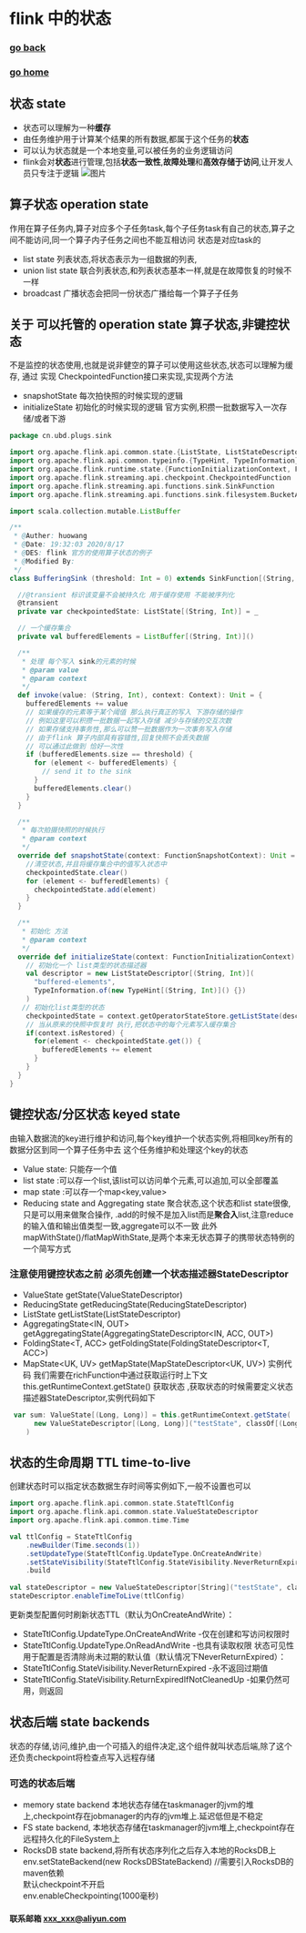 #  flink 中的状态 
### [go back](/flink.md)      
### [go home](../README.md)     

## 状态 state
+ 状态可以理解为一种**缓存**
+ 由任务维护用于计算某个结果的所有数据,都属于这个任务的**状态**
+ 可以认为状态就是一个本地变量,可以被任务的业务逻辑访问
+ flink会对**状态**进行管理,包括**状态一致性**,**故障处理**和**高效存储于访问**,让开发人员只专注于逻辑
![图片](/static/img/get1.PNG)  


## 算子状态 operation state
作用在算子任务内,算子对应多个子任务task,每个子任务task有自己的状态,算子之间不能访问,同一个算子内子任务之间也不能互相访问
状态是对应task的
+ list state 列表状态,将状态表示为一组数据的列表,
+ union list state 联合列表状态,和列表状态基本一样,就是在故障恢复的时候不一样
+ broadcast 广播状态会把同一份状态广播给每一个算子子任务
## 关于 可以托管的 operation state 算子状态,非键控状态
不是监控的状态使用,也就是说非健空的算子可以使用这些状态,状态可以理解为缓存,
通过 实现 CheckpointedFunction接口来实现,实现两个方法
+ snapshotState 每次拍快照的时候实现的逻辑
+ initializeState 初始化的时候实现的逻辑
官方实例,积攒一批数据写入一次存储/或者下游
                                                            
```scala
package cn.ubd.plugs.sink

import org.apache.flink.api.common.state.{ListState, ListStateDescriptor}
import org.apache.flink.api.common.typeinfo.{TypeHint, TypeInformation}
import org.apache.flink.runtime.state.{FunctionInitializationContext, FunctionSnapshotContext}
import org.apache.flink.streaming.api.checkpoint.CheckpointedFunction
import org.apache.flink.streaming.api.functions.sink.SinkFunction
import org.apache.flink.streaming.api.functions.sink.filesystem.BucketAssigner.Context

import scala.collection.mutable.ListBuffer

/**
 * @Auther: huowang
 * @Date: 19:32:03 2020/8/17
 * @DES: flink 官方的使用算子状态的例子
 * @Modified By:
 */
class BufferingSink (threshold: Int = 0) extends SinkFunction[(String, Int)] with CheckpointedFunction {

  //@transient 标识该变量不会被持久化 用于缓存使用 不能被序列化
  @transient
  private var checkpointedState: ListState[(String, Int)] = _

  // 一个缓存集合
  private val bufferedElements = ListBuffer[(String, Int)]()

  /**
   * 处理 每个写入 sink的元素的时候
   * @param value
   * @param context
   */
  def invoke(value: (String, Int), context: Context): Unit = {
    bufferedElements += value
    // 如果缓存的元素等于某个阈值 那么执行真正的写入 下游存储的操作
    // 例如这里可以积攒一批数据一起写入存储 减少与存储的交互次数
    // 如果存储支持事务性,那么可以赞一批数据作为一次事务写入存储
    // 由于flink 算子内部具有容错性,回复快照不会丢失数据
    // 可以通过此做到 恰好一次性
    if (bufferedElements.size == threshold) {
      for (element <- bufferedElements) {
        // send it to the sink
      }
      bufferedElements.clear()
    }
  }

  /**
   * 每次拍摄快照的时候执行
   * @param context
   */
  override def snapshotState(context: FunctionSnapshotContext): Unit = {
    //清空状态,并且将缓存集合中的值写入状态中
    checkpointedState.clear()
    for (element <- bufferedElements) {
      checkpointedState.add(element)
    }
  }

  /**
   * 初始化 方法
   * @param context
   */
  override def initializeState(context: FunctionInitializationContext): Unit = {
    // 初始化一个 list类型的状态描述器
    val descriptor = new ListStateDescriptor[(String, Int)](
      "buffered-elements",
      TypeInformation.of(new TypeHint[(String, Int)]() {})
    )
   // 初始化list类型的状态
    checkpointedState = context.getOperatorStateStore.getListState(descriptor)
    // 当从原来的快照中恢复时 执行,把状态中的每个元素写入缓存集合
    if(context.isRestored) {
      for(element <- checkpointedState.get()) {
        bufferedElements += element
      }
    }
  }
}

```                                                            
                                                            

## 键控状态/分区状态 keyed state
由输入数据流的key进行维护和访问,每个key维护一个状态实例,将相同key所有的数据分区到同一个算子任务中去
这个任务维护和处理这个key的状态
+ Value state: 只能存一个值
+ list state :可以存一个list,该list可以访问单个元素,可以追加,可以全部覆盖
+ map state :可以存一个map<key,value>
+ Reducing state and Aggregating state 聚合状态,这个状态和list state很像,只是可以用来做聚合操作,
.add的时候不是加入list而是**聚合入**list,注意reduce的输入值和输出值类型一致,aggregate可以不一致
此外 mapWithState()/flatMapWithState,是两个本来无状态算子的携带状态特例的一个简写方式
### 注意使用键控状态之前 必须先创建一个**状态描述器**StateDescriptor
+ ValueState<T> getState(ValueStateDescriptor<T>)
+ ReducingState<T> getReducingState(ReducingStateDescriptor<T>)
+ ListState<T> getListState(ListStateDescriptor<T>)
+ AggregatingState<IN, OUT> getAggregatingState(AggregatingStateDescriptor<IN, ACC, OUT>)
+ FoldingState<T, ACC> getFoldingState(FoldingStateDescriptor<T, ACC>)
+ MapState<UK, UV> getMapState(MapStateDescriptor<UK, UV>)
实例代码 我们需要在richFunction中通过获取运行时上下文this.getRuntimeContext.getState() 获取状态
,获取状态的时候需要定义状态描述器StateDescriptor,实例代码如下
                                                          
```scala
 var sum: ValueState[(Long, Long)] = this.getRuntimeContext.getState(
      new ValueStateDescriptor[(Long, Long)]("testState", classOf[(Long, Long)])
    )
```                                                          
                                                          
## 状态的生命周期 TTL time-to-live
创建状态时可以指定状态数据生存时间等实例如下,一般不设置也可以
                                                                    
```scala
import org.apache.flink.api.common.state.StateTtlConfig
import org.apache.flink.api.common.state.ValueStateDescriptor
import org.apache.flink.api.common.time.Time

val ttlConfig = StateTtlConfig
    .newBuilder(Time.seconds(1))
    .setUpdateType(StateTtlConfig.UpdateType.OnCreateAndWrite)
    .setStateVisibility(StateTtlConfig.StateVisibility.NeverReturnExpired)
    .build
    
val stateDescriptor = new ValueStateDescriptor[String]("testState", classOf[String])
stateDescriptor.enableTimeToLive(ttlConfig)
```
                                                                     
更新类型配置何时刷新状态TTL（默认为OnCreateAndWrite）：
+ StateTtlConfig.UpdateType.OnCreateAndWrite -仅在创建和写访问权限时
+ StateTtlConfig.UpdateType.OnReadAndWrite -也具有读取权限
状态可见性用于配置是否清除尚未过期的默认值（默认情况下NeverReturnExpired）：
+ StateTtlConfig.StateVisibility.NeverReturnExpired -永不返回过期值
+ StateTtlConfig.StateVisibility.ReturnExpiredIfNotCleanedUp -如果仍然可用，则返回




## 状态后端 state backends
状态的存储,访问,维护,由一个可插入的组件决定,这个组件就叫状态后端,除了这个还负责checkpoint将检查点写入远程存储
### 可选的状态后端
+ memory state backend 本地状态存储在taskmanager的jvm的堆上,checkpoint存在jobmanager的内存的jvm堆上.延迟低但是不稳定
+ FS state backend, 本地状态存储在taskmanager的jvm堆上,checkpoint存在远程持久化的FileSystem上
+ RocksDB state backend,将所有状态序列化之后存入本地的RocksDB上
env.setStateBackend(new RocksDBStateBackend) //需要引入RocksDB的maven依赖   
默认checkpoint不开启   
env.enableCheckpointing(1000毫秒)

#### 联系邮箱 xxx_xxx@aliyun.com